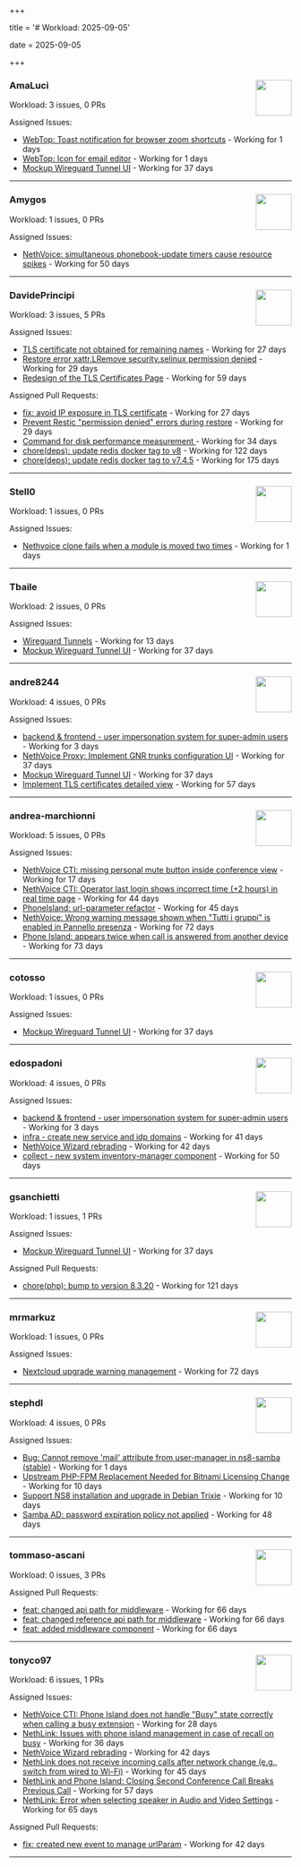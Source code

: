 +++

title = '# Workload: 2025-09-05'

date = 2025-09-05

+++

### AmaLuci <img src='https://avatars.githubusercontent.com/u/166636295?v=4&s=64' width='64' height='64' style='float:right;' /> ###
Workload: 3 issues, 0 PRs


Assigned Issues:
- [WebTop: Toast notification for browser zoom shortcuts](https://github.com/NethServer/dev/issues/7615) - Working for 1 days
- [WebTop: Icon for email editor](https://github.com/NethServer/dev/issues/7614) - Working for 1 days
- [Mockup Wireguard Tunnel UI](https://github.com/NethServer/nethsecurity/issues/1321) - Working for 37 days
---

### Amygos <img src='https://avatars.githubusercontent.com/u/510232?v=4&s=64' width='64' height='64' style='float:right;' /> ###
Workload: 1 issues, 0 PRs


Assigned Issues:
- [NethVoice: simultaneous phonebook-update timers cause resource spikes](https://github.com/NethServer/dev/issues/7555) - Working for 50 days
---

### DavidePrincipi <img src='https://avatars.githubusercontent.com/u/2920838?v=4&s=64' width='64' height='64' style='float:right;' /> ###
Workload: 3 issues, 5 PRs


Assigned Issues:
- [TLS certificate not obtained for remaining names](https://github.com/NethServer/dev/issues/7601) - Working for 27 days
- [Restore error xattr.LRemove security.selinux permission denied](https://github.com/NethServer/dev/issues/7598) - Working for 29 days
- [Redesign of the TLS Certificates Page](https://github.com/NethServer/dev/issues/7544) - Working for 59 days

Assigned Pull Requests:
- [fix: avoid IP exposure in TLS certificate](https://github.com/NethServer/ns8-traefik/pull/104) - Working for 27 days
- [Prevent Restic "permission denied" errors during restore](https://github.com/NethServer/ns8-core/pull/920) - Working for 29 days
- [Command for disk performance measurement ](https://github.com/NethServer/ns8-core/pull/915) - Working for 34 days
- [chore(deps): update redis docker tag to v8](https://github.com/NethServer/ns8-core/pull/874) - Working for 122 days
- [chore(deps): update redis docker tag to v7.4.5](https://github.com/NethServer/ns8-core/pull/830) - Working for 175 days
---

### Stell0 <img src='https://avatars.githubusercontent.com/u/4547897?v=4&s=64' width='64' height='64' style='float:right;' /> ###
Workload: 1 issues, 0 PRs


Assigned Issues:
- [Nethvoice clone fails when a module is moved two times](https://github.com/NethServer/dev/issues/7616) - Working for 1 days
---

### Tbaile <img src='https://avatars.githubusercontent.com/u/8052641?v=4&s=64' width='64' height='64' style='float:right;' /> ###
Workload: 2 issues, 0 PRs


Assigned Issues:
- [Wireguard Tunnels](https://github.com/NethServer/nethsecurity/issues/1352) - Working for 13 days
- [Mockup Wireguard Tunnel UI](https://github.com/NethServer/nethsecurity/issues/1321) - Working for 37 days
---

### andre8244 <img src='https://avatars.githubusercontent.com/u/4612169?v=4&s=64' width='64' height='64' style='float:right;' /> ###
Workload: 4 issues, 0 PRs


Assigned Issues:
- [backend & frontend - user impersonation system for super-admin users](https://github.com/NethServer/my/issues/20) - Working for 3 days
- [NethVoice Proxy: Implement GNR trunks configuration UI](https://github.com/NethServer/dev/issues/7578) - Working for 37 days
- [Mockup Wireguard Tunnel UI](https://github.com/NethServer/nethsecurity/issues/1321) - Working for 37 days
- [Implement TLS certificates detailed view](https://github.com/NethServer/dev/issues/7548) - Working for 57 days
---

### andrea-marchionni <img src='https://avatars.githubusercontent.com/u/6448460?v=4&s=64' width='64' height='64' style='float:right;' /> ###
Workload: 5 issues, 0 PRs


Assigned Issues:
- [NethVoice CTI: missing personal mute button inside conference view](https://github.com/NethServer/dev/issues/7603) - Working for 17 days
- [NethVoice CTI: Operator last login shows incorrect time (+2 hours) in real time page](https://github.com/NethServer/dev/issues/7565) - Working for 44 days
- [PhoneIsland: url-parameter refactor](https://github.com/NethServer/dev/issues/7559) - Working for 45 days
- [NethVoice: Wrong warning message shown when "Tutti i gruppi" is enabled in Pannello presenza](https://github.com/NethServer/dev/issues/7523) - Working for 72 days
- [Phone Island: appears twice when call is answered from another device](https://github.com/NethServer/dev/issues/7521) - Working for 73 days
---

### cotosso <img src='https://avatars.githubusercontent.com/u/7226896?v=4&s=64' width='64' height='64' style='float:right;' /> ###
Workload: 1 issues, 0 PRs


Assigned Issues:
- [Mockup Wireguard Tunnel UI](https://github.com/NethServer/nethsecurity/issues/1321) - Working for 37 days
---

### edospadoni <img src='https://avatars.githubusercontent.com/u/6152486?v=4&s=64' width='64' height='64' style='float:right;' /> ###
Workload: 4 issues, 0 PRs


Assigned Issues:
- [backend & frontend - user impersonation system for super-admin users](https://github.com/NethServer/my/issues/20) - Working for 3 days
- [infra - create new service and idp domains](https://github.com/NethServer/my/issues/9) - Working for 41 days
- [NethVoice Wizard rebrading](https://github.com/NethServer/dev/issues/7571) - Working for 42 days
- [collect - new system inventory-manager component](https://github.com/NethServer/my/issues/7) - Working for 50 days
---

### gsanchietti <img src='https://avatars.githubusercontent.com/u/804596?v=4&s=64' width='64' height='64' style='float:right;' /> ###
Workload: 1 issues, 1 PRs


Assigned Issues:
- [Mockup Wireguard Tunnel UI](https://github.com/NethServer/nethsecurity/issues/1321) - Working for 37 days

Assigned Pull Requests:
- [chore(php): bump to version 8.3.20](https://github.com/NethServer/ns8-webtop/pull/120) - Working for 121 days
---

### mrmarkuz <img src='https://avatars.githubusercontent.com/u/31746411?v=4&s=64' width='64' height='64' style='float:right;' /> ###
Workload: 1 issues, 0 PRs


Assigned Issues:
- [Nextcloud upgrade warning management](https://github.com/NethServer/dev/issues/7522) - Working for 72 days
---

### stephdl <img src='https://avatars.githubusercontent.com/u/3164851?v=4&s=64' width='64' height='64' style='float:right;' /> ###
Workload: 4 issues, 0 PRs


Assigned Issues:
- [Bug: Cannot remove 'mail' attribute from user-manager in ns8-samba (stable)](https://github.com/NethServer/dev/issues/7613) - Working for 1 days
- [Upstream PHP-FPM Replacement Needed for Bitnami Licensing Change](https://github.com/NethServer/dev/issues/7610) - Working for 10 days
- [Support NS8 installation and upgrade in Debian Trixie](https://github.com/NethServer/dev/issues/7608) - Working for 10 days
- [Samba AD: password expiration policy not applied](https://github.com/NethServer/dev/issues/7558) - Working for 48 days
---

### tommaso-ascani <img src='https://avatars.githubusercontent.com/u/31596042?v=4&s=64' width='64' height='64' style='float:right;' /> ###
Workload: 0 issues, 3 PRs


Assigned Pull Requests:
- [feat: changed api path for middleware](https://github.com/nethesis/nethvoice-cti/pull/317) - Working for 66 days
- [feat: changed reference api path for middleware](https://github.com/nethesis/phone-island/pull/103) - Working for 66 days
- [feat: added middleware component](https://github.com/nethesis/ns8-nethvoice/pull/493) - Working for 66 days
---

### tonyco97 <img src='https://avatars.githubusercontent.com/u/36625268?v=4&s=64' width='64' height='64' style='float:right;' /> ###
Workload: 6 issues, 1 PRs


Assigned Issues:
- [NethVoice CTI: Phone Island does not handle "Busy" state correctly when calling a busy extension](https://github.com/NethServer/dev/issues/7599) - Working for 28 days
- [NethLink: Issues with phone island management in case of recall on busy](https://github.com/NethServer/dev/issues/7579) - Working for 36 days
- [NethVoice Wizard rebrading](https://github.com/NethServer/dev/issues/7571) - Working for 42 days
- [NethLink does not receive incoming calls after network change (e.g., switch from wired to Wi-Fi)](https://github.com/NethServer/dev/issues/7561) - Working for 45 days
- [NethLink and Phone Island: Closing Second Conference Call Breaks Previous Call](https://github.com/NethServer/dev/issues/7550) - Working for 57 days
- [NethLink: Error when selecting speaker in Audio and Video Settings](https://github.com/NethServer/dev/issues/7538) - Working for 65 days

Assigned Pull Requests:
- [fix: created new event to manage urlParam](https://github.com/NethServer/nethlink/pull/69) - Working for 42 days
---

